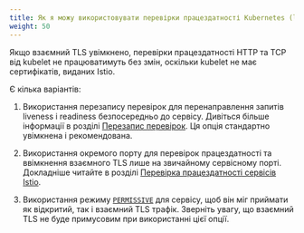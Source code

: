 ```yaml
---
title: Як я можу використовувати перевірки працездатності Kubernetes (liveness і readiness) для podʼів, коли взаємний TLS увімкнено?
weight: 50
---
```


Якщо взаємний TLS увімкнено, перевірки працездатності HTTP та TCP від kubelet не працюватимуть без змін, оскільки kubelet не має сертифікатів, виданих Istio.

Є кілька варіантів:

1. Використання перезапису перевірок для перенаправлення запитів liveness і readiness безпосередньо до сервісу. Дивіться більше інформації в розділі [Перезапис перевірок](/docs/ops/configuration/mesh/app-health-check/#probe-rewrite). Ця опція стандартно увімкнена і рекомендована.

2. Використання окремого порту для перевірок працездатності та ввімкнення взаємного TLS лише на звичайному сервісному порті. Докладніше читайте в розділі [Перевірка працездатності сервісів Istio](/docs/ops/configuration/mesh/app-health-check/#separate-port).

3. Використання режиму [`PERMISSIVE`](/docs/tasks/security/authentication/mtls-migration) для сервісу, щоб він міг приймати як відкритий, так і взаємний TLS трафік. Зверніть увагу, що взаємний TLS не буде примусовим при використанні цієї опції.
